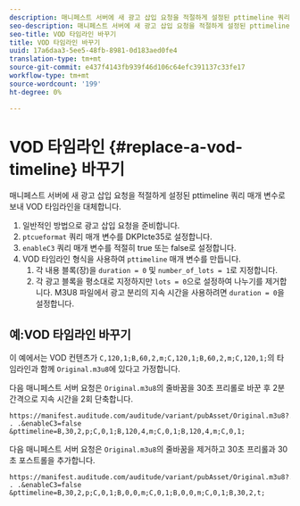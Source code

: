 ```yaml
---
description: 매니페스트 서버에 새 광고 삽입 요청을 적절하게 설정된 pttimeline 쿼리 매개 변수로 보내 VOD 타임라인을 대체합니다.
seo-description: 매니페스트 서버에 새 광고 삽입 요청을 적절하게 설정된 pttimeline 쿼리 매개 변수로 보내 VOD 타임라인을 대체합니다.
seo-title: VOD 타임라인 바꾸기
title: VOD 타임라인 바꾸기
uuid: 17a6daa3-5ee5-48fb-8981-0d183aed0fe4
translation-type: tm+mt
source-git-commit: e437f4143fb939f46d106c64efc391137c33fe17
workflow-type: tm+mt
source-wordcount: '199'
ht-degree: 0%

---
```



# VOD 타임라인 {#replace-a-vod-timeline} 바꾸기

매니페스트 서버에 새 광고 삽입 요청을 적절하게 설정된 pttimeline 쿼리 매개 변수로 보내 VOD 타임라인을 대체합니다.

1. 일반적인 방법으로 광고 삽입 요청을 준비합니다.
1. `ptcueformat` 쿼리 매개 변수를 DKPIcte35로 설정합니다.
1. `enableC3` 쿼리 매개 변수를 적절히 true 또는 false로 설정합니다.
1. VOD 타임라인 형식을 사용하여 `pttimeline` 매개 변수를 만듭니다.
   1. 각 내용 블록(장)을 `duration = 0` 및 `number_of_lots = 1`로 지정합니다.
   1. 각 광고 블록을 평소대로 지정하지만 `lots = 0`으로 설정하여 나누기를 제거합니다. M3U8 파일에서 광고 분리의 지속 시간을 사용하려면 `duration = 0`을 설정합니다.

## 예:VOD 타임라인 바꾸기

이 예에서는 VOD 컨텐츠가 `C,120,1;B,60,2,m;C,120,1;B,60,2,m;C,120,1;`의 타임라인과 함께 `Original.m3u8`에 있다고 가정합니다.

다음 매니페스트 서버 요청은 `Original.m3u8`의 줄바꿈을 30초 프리롤로 바꾼 후 2분 간격으로 지속 시간을 2회 단축합니다.

```
https://manifest.auditude.com/auditude/variant/pubAsset/Original.m3u8?. . .&enableC3=false 
&pttimeline=B,30,2,p;C,0,1;B,120,4,m;C,0,1;B,120,4,m;C,0,1;
```

다음 매니페스트 서버 요청은 `Original.m3u8`의 줄바꿈을 제거하고 30초 프리롤과 30초 포스트롤을 추가합니다.

```
https://manifest.auditude.com/auditude/variant/pubAsset/Original.m3u8?. . .&enableC3=false 
&pttimeline=B,30,2,p;C,0,1;B,0,0,m;C,0,1;B,0,0,m;C,0,1;B,30,2,t;
```
